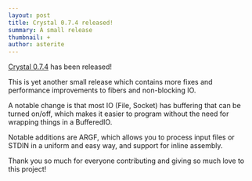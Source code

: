 ```yaml
---
layout: post
title: Crystal 0.7.4 released!
summary: A small release
thumbnail: +
author: asterite
---
```


[Crystal 0.7.4](https://github.com/manastech/crystal/releases/tag/0.7.4) has been released!

This is yet another small release which contains more fixes and performance improvements
to fibers and non-blocking IO.

A notable change is that most IO (File, Socket) has buffering that can be turned on/off,
which makes it easier to program without the need for wrapping things in a BufferedIO.

Notable additions are ARGF, which allows you to process input files or STDIN in
a uniform and easy way, and support for inline assembly.

Thank you so much for everyone contributing and giving so much love to this project!

